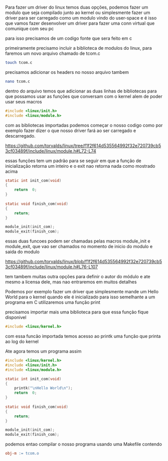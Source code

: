 Para fazer um driver do linux temos duas opções, podemos fazer um modulo que seja compilado junto ao kernel ou simplesmente fazer um driver para ser carregado como um modulo vindo do user-space e é isso que vamos fazer desenvolver um driver para fazer uma conn virtual que comunique com seu pc

para isso precisamos de um codigo fonte que sera feito em c

primeiramente precisamo incluir a biblioteca de modulos do linux, para faremos um novo arquivo chamado de tcom.c

```sh
touch tcom.c
```

precisamos adicionar os headers no nosso arquivo tambem
```sh
nano tcom.c
```

dentro do arquivo temos que adicionar as duas linhas de bibliotecas para que possamos usar as funções que conversam com o kernel alem de poder usar seus macros

```C
#include <linux/init.h>
#include <linux/module.h>


```

com as bibliotecas importadas podemos começar o nosso codigo como por exemplo fazer dizer o que nosso driver fará ao ser carregado e descarregado.

https://github.com/torvalds/linux/tree/f1f2f614d535564992f32e720739cb53cf03489f/include/linux/module.h#L72-L74


 essas funções tem um padrão para se seguir em que a função de inicialização retorna um inteiro e o exit nao retorna nada
como mostrado acima


```C
static int init_com(void)
{
    return  0;
}
   
static void finish_com(void)
{
    return;
}

module_init(init_com);
module_exit(finish_com);

```

essas duas funcoes podem ser chamadas pelas macros module_init e module_exit, que vao ser chamados no momento de inicio do modulo e saida do modulo

https://github.com/torvalds/linux/blob/f1f2f614d535564992f32e720739cb53cf03489f/include/linux/module.h#L76-L107

tem tambem muitas outra opções para definir o autor do módulo e ate mesmo a licensa dele, mas nao entraremos em muitos detalhes


Podemos por exemplo fazer um driver que simplesmente mande um Hello World para o kernel quando ele é inicializado para isso semelhante a um programa em C utilizaremos uma função print

precisamos importar mais uma biblioteca para que essa função fique disponivel

```C
#include <linux/kernel.h>
```

com essa funcão importada temos acesso ao printk uma função que printa ao log do kernel


Ate agora temos um programa assim

```C
#include <linux/kernel.h>
#include <linux/init.h>
#include <linux/module.h>

static int init_com(void)
{
    printk("\nHello World\n");
    return  0;
}
   
static void finish_com(void)
{
    return;
}

module_init(init_com);
module_exit(finish_com);
```


podemos entao compilar o nosso programa usando uma Makefile contendo


```Makefile
obj-m := tcom.o
```